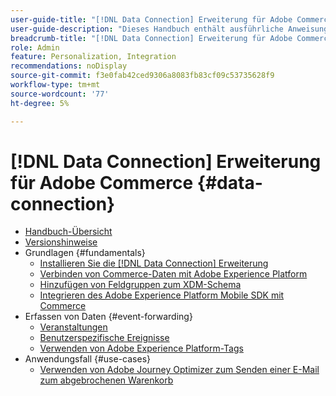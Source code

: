 ```yaml
---
user-guide-title: "[!DNL Data Connection] Erweiterung für Adobe Commerce"
user-guide-description: "Dieses Handbuch enthält ausführliche Anweisungen zur Verwendung der [!DNL Data Connection] Erweiterung für Adobe Commerce."
breadcrumb-title: "[!DNL Data Connection] Erweiterung für Adobe Commerce"
role: Admin
feature: Personalization, Integration
recommendations: noDisplay
source-git-commit: f3e0fab42ced9306a8083fb83cf09c53735628f9
workflow-type: tm+mt
source-wordcount: '77'
ht-degree: 5%

---
```


# [!DNL Data Connection] Erweiterung für Adobe Commerce {#data-connection}

- [Handbuch-Übersicht](overview.md)
- [Versionshinweise](release-notes.md)
- Grundlagen {#fundamentals}
   - [Installieren Sie die [!DNL Data Connection] Erweiterung](install.md)
   - [Verbinden von Commerce-Daten mit Adobe Experience Platform](connect-data.md)
   - [Hinzufügen von Feldgruppen zum XDM-Schema](update-xdm.md)
   - [Integrieren des Adobe Experience Platform Mobile SDK mit Commerce](mobile-sdk-epc.md)
- Erfassen von Daten {#event-forwarding}
   - [Veranstaltungen](events.md)
   - [Benutzerspezifische Ereignisse](custom-events.md)
   - [Verwenden von Adobe Experience Platform-Tags](using-tags.md)
- Anwendungsfall {#use-cases}
   - [Verwenden von Adobe Journey Optimizer zum Senden einer E-Mail zum abgebrochenen Warenkorb](using-ajo.md)
